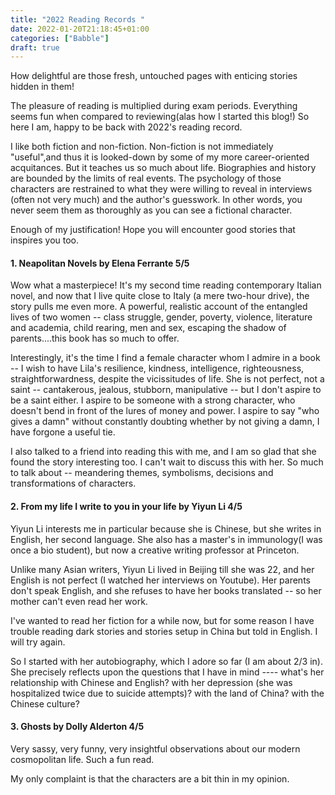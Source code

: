 ```yaml
---
title: "2022 Reading Records "
date: 2022-01-20T21:18:45+01:00
categories: ["Babble"]
draft: true
---
```


How delightful are those fresh, untouched pages with enticing stories hidden in them! 

The pleasure of reading is multiplied during exam periods. Everything seems fun when compared to reviewing(alas how I started this blog!) So here I am, happy to be back with 2022's reading record. 

I like both fiction and non-fiction. Non-fiction is not immediately "useful",and thus it is looked-down by some of my more career-oriented acquitances. But it teaches us so much about life. Biographies and history are bounded by the limits of real events. The psychology of those characters are restrained to what they were willing to reveal in interviews (often not very much) and the author's guesswork. In other words, you never seem them as thoroughly as you can see a fictional character. 

Enough of my justification! Hope you will encounter good stories that inspires you too.


#### 1. Neapolitan Novels    by Elena Ferrante     5/5   

Wow what a masterpiece! It's my second time reading contemporary Italian novel, and now that I live quite close to Italy (a mere two-hour drive), the story pulls me even more. A powerful, realistic account of the entangled lives of two women -- class struggle, gender, poverty, violence, literature and academia, child rearing, men and sex, escaping the shadow of parents....this book has so much to offer. 

Interestingly, it's the time I find a female character whom I admire in a book -- I wish to have Lila's resilience, kindness, intelligence, righteousness, straightforwardness, despite the vicissitudes of life. She is not perfect, not a saint -- cantakerous, jealous, stubborn, manipulative -- but I don't aspire to be a saint either. I aspire to be someone with a strong character, who doesn't bend in front of the lures of money and power. I aspire to say "who gives a damn" without constantly doubting whether by not giving a damn, I have forgone a useful tie. 

I also talked to a friend into reading this with me, and I am so glad that she found the story interesting too. I can't wait to discuss this with her. So much to talk about -- meandering themes, symbolisms, decisions and transformations of characters. 


#### 2. From my life I write to you in your life by Yiyun Li 4/5 
Yiyun Li interests me in particular because she is Chinese, but she writes in English, her second language. She also has a master's in immunology(I was once a bio student), but now a creative writing professor at Princeton. 

Unlike many Asian writers, Yiyun Li lived in Beijing till she was 22, and her English is not perfect (I watched  her interviews on Youtube). Her parents don't speak English, and she refuses to have her books translated -- so her mother can't even read her work. 

I've wanted to read her fiction for a while now, but for some reason I have trouble reading dark stories and stories setup in China but told in English. I will try again. 

So I started with her autobiography, which I adore so far (I am about 2/3 in). She precisely reflects upon the questions that I have in mind ---- what's her relationship with Chinese and English? with her depression (she was hospitalized twice due to suicide attempts)? with the land of China? with the Chinese culture?  


#### 3. Ghosts by Dolly Alderton 4/5 
Very sassy, very funny, very insightful observations about our modern cosmopolitan life. Such a fun read. 

My only complaint is that the characters are a bit thin in my opinion. 

